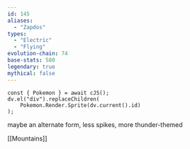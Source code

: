 ```yaml
---
id: 145
aliases:
  - "Zapdos"
types:
  - "Electric"
  - "Flying"
evolution-chain: 74
base-stats: 580
legendary: true
mythical: false
---
```

```dataviewjs
const { Pokemon } = await cJS();
dv.el("div").replaceChildren(
	Pokemon.Render.Sprite(dv.current().id)
);
```

maybe an alternate form, less spikes, more thunder-themed

[[Mountains]]
